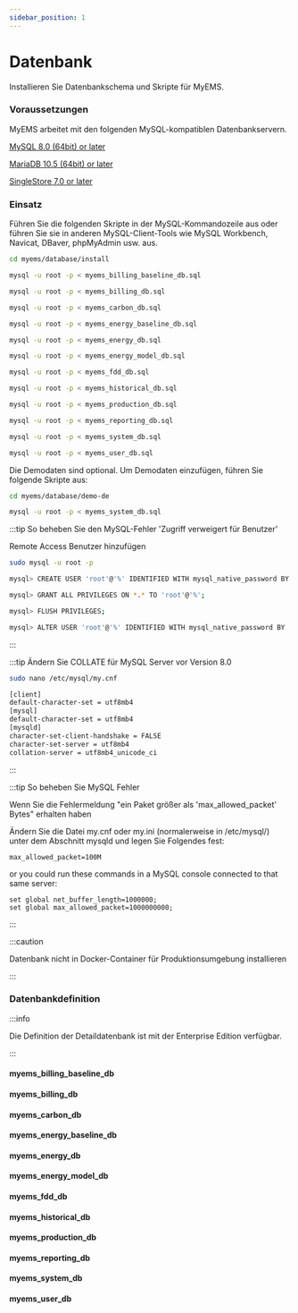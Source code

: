 ```yaml
---
sidebar_position: 1
---
```


# Datenbank

Installieren Sie Datenbankschema und Skripte für MyEMS.

### Voraussetzungen

MyEMS arbeitet mit den folgenden MySQL-kompatiblen Datenbankservern.

[MySQL 8.0 (64bit) or later](https://www.mysql.com/)

[MariaDB 10.5 (64bit) or later](https://mariadb.org/)

[SingleStore 7.0 or later](https://www.singlestore.com/)


### Einsatz

Führen Sie die folgenden Skripte in der MySQL-Kommandozeile aus oder führen Sie sie in anderen MySQL-Client-Tools wie MySQL Workbench, Navicat, DBaver, phpMyAdmin usw. aus.

```bash
cd myems/database/install
```
```bash
mysql -u root -p < myems_billing_baseline_db.sql
```
```bash
mysql -u root -p < myems_billing_db.sql
```
```bash
mysql -u root -p < myems_carbon_db.sql
```
```bash
mysql -u root -p < myems_energy_baseline_db.sql
```
```bash
mysql -u root -p < myems_energy_db.sql
```
```bash
mysql -u root -p < myems_energy_model_db.sql
```
```bash
mysql -u root -p < myems_fdd_db.sql
```
```bash
mysql -u root -p < myems_historical_db.sql
```
```bash
mysql -u root -p < myems_production_db.sql
```
```bash
mysql -u root -p < myems_reporting_db.sql
```
```bash
mysql -u root -p < myems_system_db.sql
```
```bash
mysql -u root -p < myems_user_db.sql
```

Die Demodaten sind optional. Um Demodaten einzufügen, führen Sie folgende Skripte aus:

```bash
cd myems/database/demo-de
```
```bash
mysql -u root -p < myems_system_db.sql
```

:::tip So beheben Sie den MySQL-Fehler 'Zugriff verweigert für Benutzer'

Remote Access Benutzer hinzufügen

```bash
sudo mysql -u root -p
```

```bash
mysql> CREATE USER 'root'@'%' IDENTIFIED WITH mysql_native_password BY '!MyEMS1';
```
```bash
mysql> GRANT ALL PRIVILEGES ON *.* TO 'root'@'%';
```
```bash
mysql> FLUSH PRIVILEGES;
```
```bash
mysql> ALTER USER 'root'@'%' IDENTIFIED WITH mysql_native_password BY '!MyEMS1';
```
:::

:::tip Ändern Sie COLLATE für MySQL Server vor Version 8.0
```bash
sudo nano /etc/mysql/my.cnf
```

```bash
[client]
default-character-set = utf8mb4
[mysql]
default-character-set = utf8mb4
[mysqld]
character-set-client-handshake = FALSE
character-set-server = utf8mb4
collation-server = utf8mb4_unicode_ci
```
:::

:::tip So beheben Sie MySQL Fehler

Wenn Sie die Fehlermeldung "ein Paket größer als 'max_allowed_packet' Bytes" erhalten haben

Ändern Sie die Datei my.cnf oder my.ini (normalerweise in /etc/mysql/) unter dem Abschnitt mysqld und legen Sie Folgendes fest:

```
max_allowed_packet=100M
```
or you could run these commands in a MySQL console connected to that same server:
```
set global net_buffer_length=1000000;
set global max_allowed_packet=1000000000;
```

:::

:::caution

Datenbank nicht in Docker-Container für Produktionsumgebung installieren

:::

### Datenbankdefinition

:::info

Die Definition der Detaildatenbank ist mit der Enterprise Edition verfügbar.

:::

#### myems_billing_baseline_db

#### myems_billing_db

#### myems_carbon_db

#### myems_energy_baseline_db

#### myems_energy_db

#### myems_energy_model_db

#### myems_fdd_db

#### myems_historical_db

#### myems_production_db

#### myems_reporting_db

#### myems_system_db

#### myems_user_db
